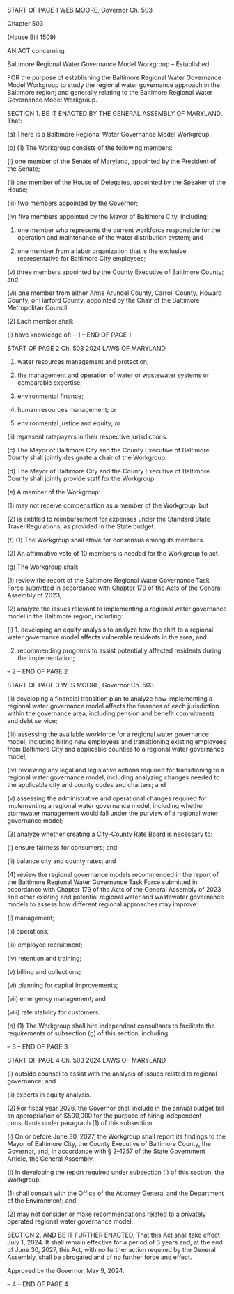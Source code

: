 START OF PAGE 1
WES MOORE, Governor Ch. 503

Chapter 503

(House Bill 1509)

AN ACT concerning

Baltimore Regional Water Governance Model Workgroup – Established

FOR the purpose of establishing the Baltimore Regional Water Governance Model
Workgroup to study the regional water governance approach in the Baltimore region;
and generally relating to the Baltimore Regional Water Governance Model
Workgroup.

SECTION 1. BE IT ENACTED BY THE GENERAL ASSEMBLY OF MARYLAND,
That:

(a) There is a Baltimore Regional Water Governance Model Workgroup.

(b) (1) The Workgroup consists of the following members:

(i) one member of the Senate of Maryland, appointed by the
President of the Senate;

(ii) one member of the House of Delegates, appointed by the Speaker
of the House;

(iii) two members appointed by the Governor;

(iv) five members appointed by the Mayor of Baltimore City,
including:

1. one member who represents the current workforce
responsible for the operation and maintenance of the water distribution system; and

2. one member from a labor organization that is the exclusive
representative for Baltimore City employees;

(v) three members appointed by the County Executive of Baltimore
County; and

(vi) one member from either Anne Arundel County, Carroll County,
Howard County, or Harford County, appointed by the Chair of the Baltimore Metropolitan
Council.

(2) Each member shall:

(i) have knowledge of:
– 1 –
END OF PAGE 1

START OF PAGE 2
Ch. 503 2024 LAWS OF MARYLAND

1. water resources management and protection;

2. the management and operation of water or wastewater
systems or comparable expertise;

3. environmental finance;

4. human resources management; or

5. environmental justice and equity; or

(ii) represent ratepayers in their respective jurisdictions.

(c) The Mayor of Baltimore City and the County Executive of Baltimore County
shall jointly designate a chair of the Workgroup.

(d) The Mayor of Baltimore City and the County Executive of Baltimore County
shall jointly provide staff for the Workgroup.

(e) A member of the Workgroup:

(1) may not receive compensation as a member of the Workgroup; but

(2) is entitled to reimbursement for expenses under the Standard State
Travel Regulations, as provided in the State budget.

(f) (1) The Workgroup shall strive for consensus among its members.

(2) An affirmative vote of 10 members is needed for the Workgroup to act.

(g) The Workgroup shall:

(1) review the report of the Baltimore Regional Water Governance Task
Force submitted in accordance with Chapter 179 of the Acts of the General Assembly of
2023;

(2) analyze the issues relevant to implementing a regional water
governance model in the Baltimore region, including:

(i) 1. developing an equity analysis to analyze how the shift to
a regional water governance model affects vulnerable residents in the area; and

2. recommending programs to assist potentially affected
residents during the implementation;

– 2 –
END OF PAGE 2

START OF PAGE 3
WES MOORE, Governor Ch. 503

(ii) developing a financial transition plan to analyze how
implementing a regional water governance model affects the finances of each jurisdiction
within the governance area, including pension and benefit commitments and debt service;

(iii) assessing the available workforce for a regional water
governance model, including hiring new employees and transitioning existing employees
from Baltimore City and applicable counties to a regional water governance model;

(iv) reviewing any legal and legislative actions required for
transitioning to a regional water governance model, including analyzing changes needed to
the applicable city and county codes and charters; and

(v) assessing the administrative and operational changes required
for implementing a regional water governance model, including whether stormwater
management would fall under the purview of a regional water governance model;

(3) analyze whether creating a City–County Rate Board is necessary to:

(i) ensure fairness for consumers; and

(ii) balance city and county rates; and

(4) review the regional governance models recommended in the report of
the Baltimore Regional Water Governance Task Force submitted in accordance with
Chapter 179 of the Acts of the General Assembly of 2023 and other existing and potential
regional water and wastewater governance models to assess how different regional
approaches may improve:

(i) management;

(ii) operations;

(iii) employee recruitment;

(iv) retention and training;

(v) billing and collections;

(vi) planning for capital improvements;

(vii) emergency management; and

(viii) rate stability for customers.

(h) (1) The Workgroup shall hire independent consultants to facilitate the
requirements of subsection (g) of this section, including:

– 3 –
END OF PAGE 3

START OF PAGE 4
Ch. 503 2024 LAWS OF MARYLAND

(i) outside counsel to assist with the analysis of issues related to
regional governance; and

(ii) experts in equity analysis.

(2) For fiscal year 2026, the Governor shall include in the annual budget
bill an appropriation of $500,000 for the purpose of hiring independent consultants under
paragraph (1) of this subsection.

(i) On or before June 30, 2027, the Workgroup shall report its findings to the
Mayor of Baltimore City, the County Executive of Baltimore County, the Governor, and, in
accordance with § 2–1257 of the State Government Article, the General Assembly.

(j) In developing the report required under subsection (i) of this section, the
Workgroup:

(1) shall consult with the Office of the Attorney General and the
Department of the Environment; and

(2) may not consider or make recommendations related to a privately
operated regional water governance model.

SECTION 2. AND BE IT FURTHER ENACTED, That this Act shall take effect July
1, 2024. It shall remain effective for a period of 3 years and, at the end of June 30, 2027,
this Act, with no further action required by the General Assembly, shall be abrogated and
of no further force and effect.

Approved by the Governor, May 9, 2024.

– 4 –
END OF PAGE 4